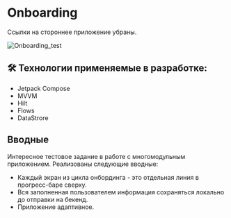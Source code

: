 # Onboarding

Ссылки на стороннее приложение убраны.

![Onboarding_test](https://github.com/user-attachments/assets/c4138c76-ac78-47ca-be44-4e02c1805419)


## 🛠 Технологии применяемые в разработке:
- Jetpack Compose
- MVVM
- Hilt
- Flows
- DataStrore
  
## Вводные
Интересное тестовое задание в работе с многомодульным приложением.
Реализованы следующие вводные:
* Каждый экран из цикла онбординга - это отдельная линия в прогресс-баре сверху.
* Вся заполненная пользователем информация сохраняться локально до отправки на бекенд.
* Приложение адаптивное.
